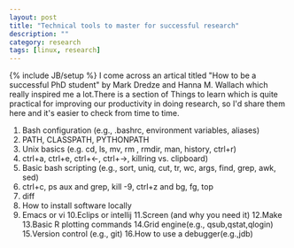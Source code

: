 ```yaml
---
layout: post
title: "Technical tools to master for successful research"
description: ""
category: research
tags: [linux, research]
---
```

{% include JB/setup %}
I come across an artical titled "How to be a successful PhD student" by Mark Dredze and Hanna M. Wallach which really inspired me a lot.There is a section of Things to learn which is quite practical for improving our productivity in doing research, so I'd share them here and it's easier to check from time to time. 

<!--more-->
1. Bash configuration (e.g., .bashrc, environment variables, aliases)
2. PATH, CLASSPATH, PYTHONPATH
3. Unix basics (e.g. cd, ls, mv, rm , rmdir, man, history, ctrl+r)
4. ctrl+a, ctrl+e, ctrl+<-, ctrl+->, killring vs. clipboard) 
5. Basic bash scripting (e.g., sort, uniq, cut, tr, wc, args, find, grep, awk, sed)
6. ctrl+c, ps aux and grep, kill -9, ctrl+z and bg, fg, top
7. diff
8. How to install software locally
9. Emacs or vi
10.Eclips or intellij
11.Screen (and why you need it)
12.Make
13.Basic R plotting commands
14.Grid engine(e.g., qsub,qstat,qlogin)
15.Version control (e.g., git)
16.How to use a debugger(e.g.,jdb)

